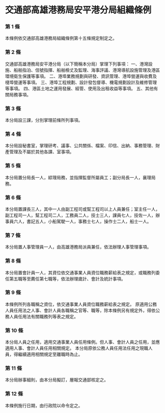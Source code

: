 # 交通部高雄港務局安平港分局組織條例

### 第 1 條

本條例依交通部高雄港務局組織條例第十五條規定制定之。

### 第 2 條

交通部高雄港務局安平港分局（以下簡稱本分局）掌理下列事項：
一、港灣設施、船舶指泊、信號指揮、船舶檢丈及監理、海事評議、港灣導航設施管理及港區環境衛生保護等事項。
二、港埠業務規劃與研發、資訊管理、港埠營運與收費及棧埠營運等事項。
三、港埠工程規劃、設計發包督導、機電規劃設計及維修管理等事項。
四、港區土地之運用發展、經管、使用及出租收益等事項。
五、其他有關局務事項。

### 第 3 條

本分局設三課，分別掌理前條所列事項。

### 第 4 條

本分局設秘書室，掌理研考、議事、公共關係、檔案、印信、出納、事務管理、財產管理及不屬於其他各課、室事項。

### 第 5 條

本分局置分局長一人，綜理局務，並指揮監督所屬員工；副分局長一人，襄理局務。

### 第 6 條

本分局置課長三人，其中一人由副工程司或幫工程司以上人員兼任；室主任一人，副工程司一人，幫工程司二人，工務員二人，技士三人，課員七人，技佐一人，辦事員六人，書記五人，小船駕駛一人，事務士七人，操作士二人，船士一人。

### 第 7 條

本分局置人事管理員一人，由高雄港務局派員兼任，依法辦理人事管理事項。

### 第 8 條

本分局置會計員一人，其資位依交通事業人員資位職務薪給表之規定，或職務列委任第五職等至薦任第七職等，依法辦理歲計、會計及統計事項。

### 第 9 條

本條例所列各職稱之資位，依交通事業人員資位職務薪給表之規定。
原適用公務人員任用法之人事、會計人員各職稱之官等、職等，除本條例另有規定外，得依公務人員任用法有關職務列等表之規定。

### 第 10 條

本分局人員之任用，適用交通事業人員任用條例。但人事、會計人員之任用，並應適用人事、會計人員任用相關規定。
本分局原依公務人員任用法任用之現職人員，得繼續適用相關規定至離職時為止。

### 第 11 條

本分局辦事細則，由本分局擬訂，層報交通部核定之。

### 第 12 條

本條例施行日期，由行政院以命令定之。
